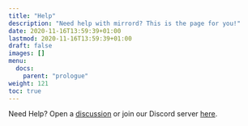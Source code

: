 ```yaml
---
title: "Help"
description: "Need help with mirrord? This is the page for you!"
date: 2020-11-16T13:59:39+01:00
lastmod: 2020-11-16T13:59:39+01:00
draft: false
images: []
menu:
  docs:
    parent: "prologue"
weight: 121
toc: true
---
```


Need Help? Open a [discussion](https://github.com/metalbear-co/mirrord/discussions) or join our Discord server [here](https://discord.gg/pSKEdmNZcK).
